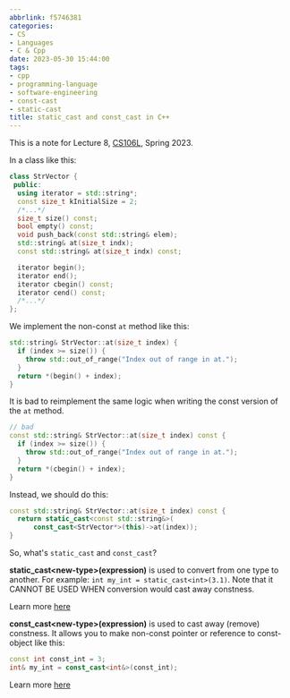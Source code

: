 ```yaml
---
abbrlink: f5746381
categories:
- CS
- Languages
- C & Cpp
date: 2023-05-30 15:44:00
tags:
- cpp
- programming-language
- software-engineering
- const-cast
- static-cast
title: static_cast and const_cast in C++
---
```


This is a note for Lecture 8, [CS106L](https://web.stanford.edu/class/cs106l/index.html), Spring 2023.

<!--more-->

In a class like this:

```cpp
class StrVector {
 public:
  using iterator = std::string*;
  const size_t kInitialSize = 2;
  /*...*/
  size_t size() const;
  bool empty() const;
  void push_back(const std::string& elem);
  std::string& at(size_t indx);
  const std::string& at(size_t indx) const;

  iterator begin();
  iterator end();
  iterator cbegin() const;
  iterator cend() const;
  /*...*/
};
```

We implement the non-const `at` method like this:

```cpp
std::string& StrVector::at(size_t index) {
  if (index >= size()) {
    throw std::out_of_range("Index out of range in at.");
  }
  return *(begin() + index);
}
```

It is bad to reimplement the same logic when writing the const version of the `at` method.

```cpp
// bad
const std::string& StrVector::at(size_t index) const {
  if (index >= size()) {
    throw std::out_of_range("Index out of range in at.");
  }
  return *(cbegin() + index);
}
```

Instead, we should do this:

```cpp
const std::string& StrVector::at(size_t index) const {
  return static_cast<const std::string&>(
      const_cast<StrVector*>(this)->at(index));
}
```

So, what's `static_cast` and `const_cast`?

**static_cast\<new-type\>(expression)** is used to convert from one type to another. For example: `int my_int = static_cast<int>(3.1)`. Note that it CANNOT BE USED WHEN conversion would cast away constness.

Learn more [here](https://en.cppreference.com/w/cpp/language/static_cast)

**const_cast\<new-type\>(expression)** is used to cast away (remove) constness. It allows you to make non-const pointer or reference to const-object like this:

```cpp
const int const_int = 3;
int& my_int = const_cast<int&>(const_int);
```

Learn more [here](https://en.cppreference.com/w/cpp/language/const_cast)
